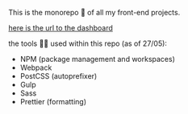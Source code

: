 This is the monorepo 🗿 of all my front-end projects.

[here is the url to the dashboard](https://aadv1k-frontend.netlify.app/)

the tools 🔧🔨 used within this repo (as of 27/05):
- NPM (package management and workspaces)
- Webpack
- PostCSS (autoprefixer)
- Gulp
- Sass
- Prettier (formatting)
